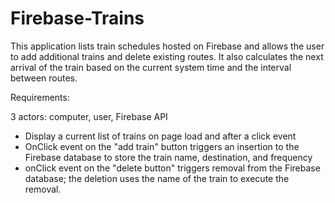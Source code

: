 # Firebase-Trains

This application lists train schedules hosted on Firebase and allows the user to add additional trains and delete existing routes.  It also calculates the next arrival of the train based on the current system time and the interval between routes.   

Requirements:

3 actors: computer, user, Firebase API

* Display a current list of trains on page load and after a click event
* OnClick event on the "add train" button triggers an insertion to the Firebase database to store the train name, destination, and frequency
* onClick event on the "delete button" triggers removal from the Firebase database; the deletion uses the name of the train to execute the removal.
